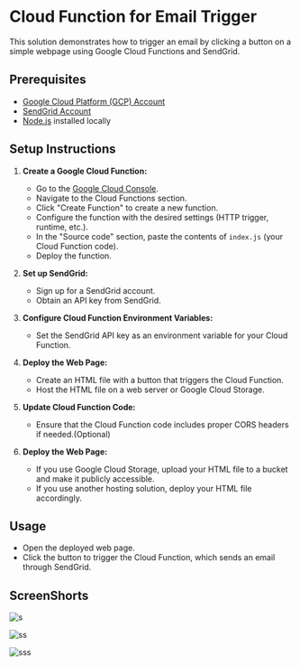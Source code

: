 # Cloud Function for Email Trigger

This solution demonstrates how to trigger an email by clicking a button on a simple webpage using Google Cloud Functions and SendGrid.

## Prerequisites

- [Google Cloud Platform (GCP) Account](https://console.cloud.google.com/)
- [SendGrid Account](https://sendgrid.com/)
- [Node.js](https://nodejs.org/) installed locally

## Setup Instructions

1. **Create a Google Cloud Function:**

    - Go to the [Google Cloud Console](https://console.cloud.google.com/).
    - Navigate to the Cloud Functions section.
    - Click "Create Function" to create a new function.
    - Configure the function with the desired settings (HTTP trigger, runtime, etc.).
    - In the "Source code" section, paste the contents of `index.js` (your Cloud Function code).
    - Deploy the function.

2. **Set up SendGrid:**

    - Sign up for a SendGrid account.
    - Obtain an API key from SendGrid.

3. **Configure Cloud Function Environment Variables:**

    - Set the SendGrid API key as an environment variable for your Cloud Function.

4. **Deploy the Web Page:**

    - Create an HTML file with a button that triggers the Cloud Function.
    - Host the HTML file on a web server or Google Cloud Storage.

5. **Update Cloud Function Code:**

    - Ensure that the Cloud Function code includes proper CORS headers if needed.(Optional)

6. **Deploy the Web Page:**

    - If you use Google Cloud Storage, upload your HTML file to a bucket and make it publicly accessible.
    - If you use another hosting solution, deploy your HTML file accordingly.

## Usage

- Open the deployed web page.
- Click the button to trigger the Cloud Function, which sends an email through SendGrid.

## ScreenShorts
![s](https://github.com/ShashwatRoyIT/Cloud_Function_EmailSender/assets/63514592/a6e4c421-0d03-453d-a2ea-6fc3217be88f)

![ss](https://github.com/ShashwatRoyIT/Cloud_Function_EmailSender/assets/63514592/be3c7e4f-f6f4-44b0-90ad-8e3d208c05e9)

![sss](https://github.com/ShashwatRoyIT/Cloud_Function_EmailSender/assets/63514592/e3535adf-762e-4069-94b6-0132e37d1728)

